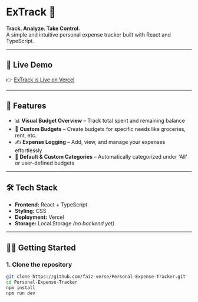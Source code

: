 # ExTrack 💸  
**Track. Analyze. Take Control.**  
A simple and intuitive personal expense tracker built with React and TypeScript.

---

## 🚀 Live Demo

👉 [ExTrack is Live on Vercel](https://extrack-alpha.vercel.app/)

---

## 📌 Features

- 📊 **Visual Budget Overview** – Track total spent and remaining balance
- 🧾 **Custom Budgets** – Create budgets for specific needs like groceries, rent, etc.
- ✍️ **Expense Logging** – Add, view, and manage your expenses effortlessly
- 📁 **Default & Custom Categories** – Automatically categorized under 'All' or user-defined budgets

---

## 🛠️ Tech Stack

- **Frontend:** React + TypeScript  
- **Styling:** CSS
- **Deployment:** Vercel  
- **Storage:** Local Storage *(no backend yet)*

---

## 🧑‍💻 Getting Started

### 1. Clone the repository

```bash
git clone https://github.com/faiz-verse/Personal-Expense-Tracker.git
cd Personal-Expense-Tracker
npm install
npm run dev